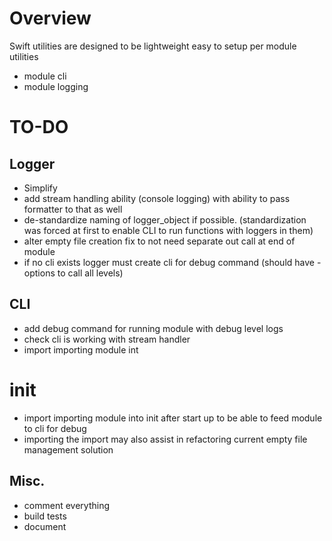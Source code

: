 # Overview
Swift utilities are designed to be lightweight easy to setup per module utilities

* module cli
* module logging

# TO-DO

## Logger
* Simplify
* add stream handling ability (console logging) with ability to pass formatter to that as well
* de-standardize naming of logger_object if possible. (standardization was forced at first to enable CLI to run functions with loggers in them)
* alter empty file creation fix to not need separate out call at end of module
* if no cli exists logger must create cli for debug command (should have - options to call all levels)

## CLI
* add debug command for running module with debug level logs
* check cli is working with stream handler
* import importing module int

# __init__
* import importing module into init after start up to be able to feed module to cli for debug
* importing the import may also assist in refactoring current empty file management solution

## Misc.
* comment everything
* build tests
* document